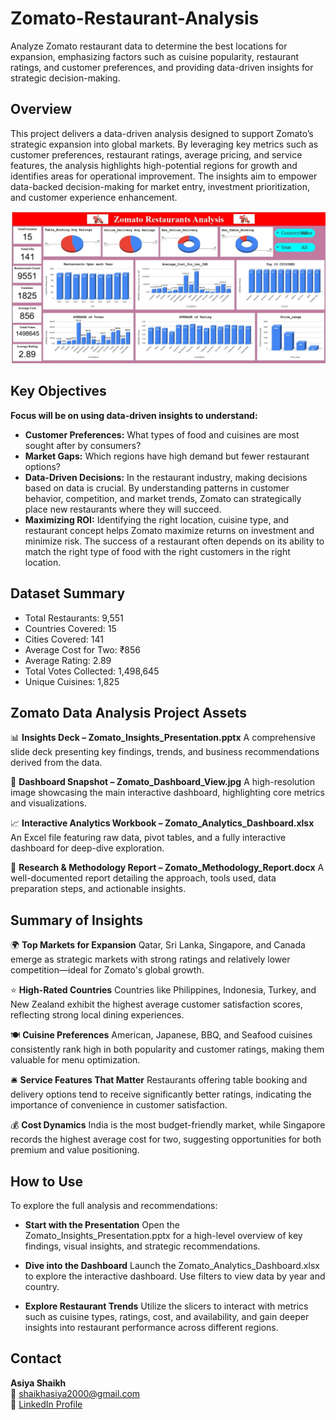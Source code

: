 # Zomato-Restaurant-Analysis
Analyze Zomato restaurant data to determine the best locations for expansion, emphasizing factors such as cuisine popularity, restaurant ratings, and customer preferences, and providing data-driven insights for strategic decision-making.


## Overview

This project delivers a data-driven analysis designed to support Zomato’s strategic expansion into global markets. By leveraging key metrics such as customer preferences, restaurant ratings, average pricing, and service features, the analysis highlights high-potential regions for growth and identifies areas for operational improvement. The insights aim to empower data-backed decision-making for market entry, investment prioritization, and customer experience enhancement.

![Zomato Dashboard](https://raw.githubusercontent.com/asiyaShaikh2000/Zomato-Restaurant-Analysis/refs/heads/main/Dashboard.jpg)

## Key Objectives

**Focus will be on using data-driven insights to understand:**

- **Customer Preferences:** What types of food and cuisines are most sought after by consumers?
- **Market Gaps:** Which regions have high demand but fewer restaurant options?
- **Data-Driven Decisions:** In the restaurant industry, making decisions based on data is crucial. By understanding patterns in customer behavior, competition, and market trends, Zomato can strategically place new restaurants where they will succeed.
- **Maximizing ROI:** Identifying the right location, cuisine type, and restaurant concept helps Zomato maximize returns on investment and minimize risk. The success of a restaurant often depends on its ability to match the right type of food with the right customers in the right location.

## Dataset Summary

- Total Restaurants: 9,551
- Countries Covered: 15
- Cities Covered: 141
- Average Cost for Two: ₹856
- Average Rating: 2.89
- Total Votes Collected: 1,498,645
- Unique Cuisines: 1,825

## Zomato Data Analysis Project Assets

📊 **Insights Deck – Zomato_Insights_Presentation.pptx**
A comprehensive slide deck presenting key findings, trends, and business recommendations derived from the data.

📸 **Dashboard Snapshot – Zomato_Dashboard_View.jpg**
A high-resolution image showcasing the main interactive dashboard, highlighting core metrics and visualizations.

📈 **Interactive Analytics Workbook – Zomato_Analytics_Dashboard.xlsx**
An Excel file featuring raw data, pivot tables, and a fully interactive dashboard for deep-dive exploration.

📄 **Research & Methodology Report – Zomato_Methodology_Report.docx**
A well-documented report detailing the approach, tools used, data preparation steps, and actionable insights.

## Summary of Insights
🌍 **Top Markets for Expansion**
Qatar, Sri Lanka, Singapore, and Canada emerge as strategic markets with strong ratings and relatively lower competition—ideal for Zomato's global growth.

⭐ **High-Rated Countries**
Countries like Philippines, Indonesia, Turkey, and New Zealand exhibit the highest average customer satisfaction scores, reflecting strong local dining experiences.

🍽️ **Cuisine Preferences**
American, Japanese, BBQ, and Seafood cuisines consistently rank high in both popularity and customer ratings, making them valuable for menu optimization.

🛎️ **Service Features That Matter**
Restaurants offering table booking and delivery options tend to receive significantly better ratings, indicating the importance of convenience in customer satisfaction.

💰 **Cost Dynamics**
India is the most budget-friendly market, while Singapore records the highest average cost for two, suggesting opportunities for both premium and value positioning.



 ## How to Use
 
To explore the full analysis and recommendations:

- **Start with the Presentation**
Open the Zomato_Insights_Presentation.pptx for a high-level overview of key findings, visual insights, and strategic recommendations.

- **Dive into the Dashboard**
Launch the Zomato_Analytics_Dashboard.xlsx to explore the interactive dashboard. Use filters to view data by year and country.

- **Explore Restaurant Trends**
Utilize the slicers to interact with metrics such as cuisine types, ratings, cost, and availability, and gain deeper insights into restaurant performance across different regions.

## Contact

**Asiya Shaikh**  
📧 shaikhasiya2000@gmail.com  
🔗 [LinkedIn Profile](https://www.linkedin.com/in/asiya-shaikh-92243a215)
